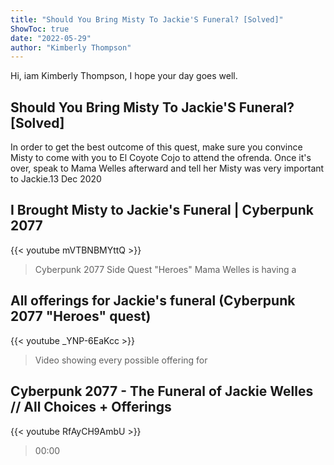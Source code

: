 ```yaml
---
title: "Should You Bring Misty To Jackie'S Funeral? [Solved]"
ShowToc: true 
date: "2022-05-29"
author: "Kimberly Thompson" 
---
```


Hi, iam Kimberly Thompson, I hope your day goes well.
## Should You Bring Misty To Jackie'S Funeral? [Solved]
In order to get the best outcome of this quest, make sure you convince Misty to come with you to El Coyote Cojo to attend the ofrenda. Once it's over, speak to Mama Welles afterward and tell her Misty was very important to Jackie.13 Dec 2020

## I Brought Misty to Jackie's Funeral | Cyberpunk 2077
{{< youtube mVTBNBMYttQ >}}
>Cyberpunk 2077 Side Quest "Heroes" Mama Welles is having a 

## All offerings for Jackie's funeral (Cyberpunk 2077 "Heroes" quest)
{{< youtube _YNP-6EaKcc >}}
>Video showing every possible offering for 

## Cyberpunk 2077 - The Funeral of Jackie Welles // All Choices + Offerings
{{< youtube RfAyCH9AmbU >}}
>00:00 

